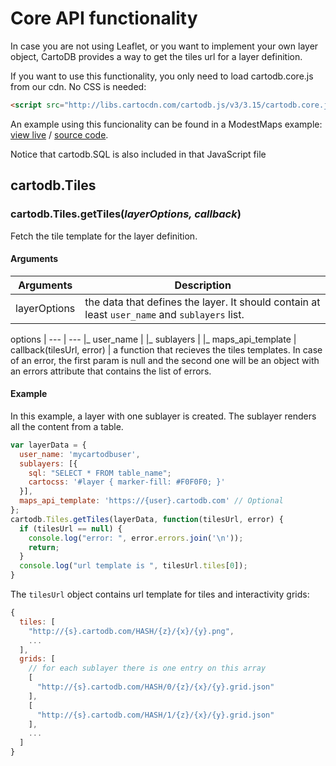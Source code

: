 # Core API functionality

In case you are not using Leaflet, or you want to implement your own layer object, CartoDB provides a way to get the tiles url for a layer definition.

If you want to use this functionality, you only need to load cartodb.core.js from our cdn. No CSS is needed:

```html
<script src="http://libs.cartocdn.com/cartodb.js/v3/3.15/cartodb.core.js"></script>
```

An example using this funcionality can be found in a ModestMaps example: [view live](http://cartodb.github.com/cartodb.js/examples/modestmaps.html) / [source code](https://github.com/CartoDB/cartodb.js/blob/develop/examples/modestmaps.html).

Notice that cartodb.SQL is also included in that JavaScript file

## cartodb.Tiles

### cartodb.Tiles.getTiles(_layerOptions, callback_)

Fetch the tile template for the layer definition.

#### Arguments

Arguments | Description
--- | ---
layerOptions | the data that defines the layer. It should contain at least `user_name` and `sublayers` list.

options | 
--- | ---
&#124;_ user_name | 
&#124;_ sublayers | 
&#124;_ maps_api_template | 
callback(tilesUrl, error) | a function that recieves the tiles templates. In case of an error, the first param is null and the second one will be an object with an errors attribute that contains the list of errors. 

#### Example

In this example, a layer with one sublayer is created. The sublayer renders all the content from a table.

```javascript
var layerData = {
  user_name: 'mycartodbuser',
  sublayers: [{
    sql: "SELECT * FROM table_name";
    cartocss: '#layer { marker-fill: #F0F0F0; }'
  }],
  maps_api_template: 'https://{user}.cartodb.com' // Optional
};
cartodb.Tiles.getTiles(layerData, function(tilesUrl, error) {
  if (tilesUrl == null) {
    console.log("error: ", error.errors.join('\n'));
    return;
  }
  console.log("url template is ", tilesUrl.tiles[0]);
}
```

The `tilesUrl` object contains url template for tiles and interactivity grids:

```javascript
{
  tiles: [
    "http://{s}.cartodb.com/HASH/{z}/{x}/{y}.png",
    ...
  ],
  grids: [
    // for each sublayer there is one entry on this array
    [
      "http://{s}.cartodb.com/HASH/0/{z}/{x}/{y}.grid.json"
    ],
    [
      "http://{s}.cartodb.com/HASH/1/{z}/{x}/{y}.grid.json"
    ],
    ...
  ]
}
```
